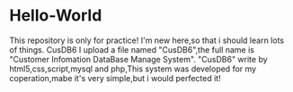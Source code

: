 # Hello-World
This repository is only for practice!
I'm new here,so that i should learn lots of things.
CusDB6
I upload a file named "CusDB6",the full name is "Customer Infomation DataBase Manage System".
"CusDB6" write by html5,css,script,mysql and php,This system was developed for my coperation,mabe it's very simple,but i would perfected it!
